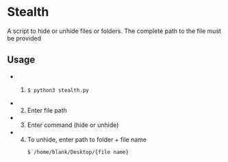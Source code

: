 # Stealth
A script to hide or unhide files or folders. The complete path to the file must be provided

## Usage
   - 1. ```
        $ python3 stealth.py
        ```
   - 2. Enter file path
   - 3. Enter command (hide or unhide)
   - 4. To unhide, enter path to folder + file name
        ```
        $ /home/blank/Desktop/{file name}
        ```

